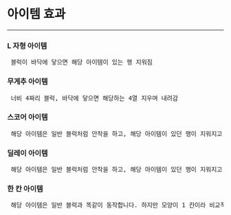 <h1>아이템 효과</h1>
<hr>
<h3> L 자형 아이템 </h3>
<pre> 블럭이 바닥에 닿으면 해당 아이템이 있는 행 지워짐</pre>
<h3> 무게추 아이템 </h3>
<pre> 너비 4짜리 블럭, 바닥에 닿으면 해당하는 4열 지우며 내려감</pre>
<h3> 스코어 아이템 </h3>
<pre> 해당 아이템은 일반 블럭처럼 안착을 하고, 해당 아이템이 있던 행이 지워지고 다음 10블럭동안 행을 지우게 되면 점수가 2배로 올라감</pre>
<h3> 딜레이 아이템 </h3>
<pre> 해당 아이템은 일반 블럭처럼 안착을 하고, 해당 아이템이 있던 행이 지워지고 나면 블럭이 떨어지는 속도가 다시 게임 초반처럼 느려집니다.</pre>
<h3> 한 칸 아이템 </h3>
<pre> 해당 아이템은 일반 블럭과 똑같이 동작합니다. 하지만 모양이 1 칸이라 비교적자유롭고 적절하게 행을 채울 수 있습니다</pre>
